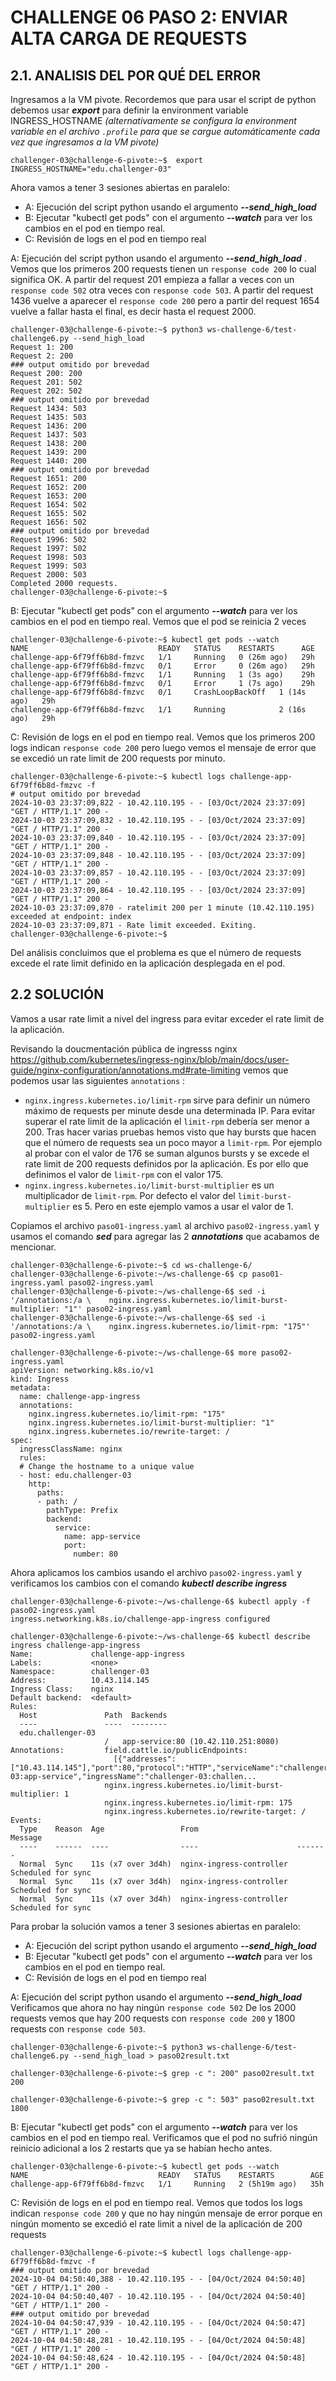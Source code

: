 # CHALLENGE 06 PASO 2: ENVIAR ALTA CARGA DE REQUESTS

## 2.1. ANALISIS DEL POR QUÉ DEL ERROR

Ingresamos a la VM pivote. Recordemos que para usar el script de python debemos usar ***export*** para definir la environment variable INGRESS_HOSTNAME *(alternativamente se configura la environment variable en el archivo `.profile` para que se cargue automáticamente cada vez que ingresamos a la VM pivote)*

```
challenger-03@challenge-6-pivote:~$  export INGRESS_HOSTNAME="edu.challenger-03"
```

Ahora vamos a tener 3 sesiones abiertas en paralelo:
- A: Ejecución del script python usando el argumento ***--send_high_load*** 
- B: Ejecutar "kubectl get pods" con el argumento ***--watch*** para ver los cambios en el pod en tiempo real.
- C: Revisión de logs en el pod en tiempo real


A: Ejecución del script python usando el argumento ***--send_high_load*** . Vemos que los primeros 200 requests tienen un `response code 200` lo cual significa OK.  A partir del request 201 empieza a fallar a veces con un `response code 502` otra veces con `response code 503`.  A partir del request 1436 vuelve a aparecer el `response code 200` pero a partir del request 1654 vuelve a fallar hasta el final, es decir hasta el request 2000.

```
challenger-03@challenge-6-pivote:~$ python3 ws-challenge-6/test-challenge6.py --send_high_load
Request 1: 200
Request 2: 200
### output omitido por brevedad
Request 200: 200
Request 201: 502
Request 202: 502
### output omitido por brevedad
Request 1434: 503
Request 1435: 503
Request 1436: 200
Request 1437: 503
Request 1438: 200
Request 1439: 200
Request 1440: 200
### output omitido por brevedad
Request 1651: 200
Request 1652: 200
Request 1653: 200
Request 1654: 502
Request 1655: 502
Request 1656: 502
### output omitido por brevedad
Request 1996: 502
Request 1997: 502
Request 1998: 503
Request 1999: 503
Request 2000: 503
Completed 2000 requests.
challenger-03@challenge-6-pivote:~$ 
```

B: Ejecutar "kubectl get pods" con el argumento ***--watch*** para ver los cambios en el pod en tiempo real. Vemos que el pod se reinicia 2 veces

```
challenger-03@challenge-6-pivote:~$ kubectl get pods --watch
NAME                             READY   STATUS    RESTARTS      AGE
challenge-app-6f79ff6b8d-fmzvc   1/1     Running   0 (26m ago)   29h
challenge-app-6f79ff6b8d-fmzvc   0/1     Error     0 (26m ago)   29h
challenge-app-6f79ff6b8d-fmzvc   1/1     Running   1 (3s ago)    29h
challenge-app-6f79ff6b8d-fmzvc   0/1     Error     1 (7s ago)    29h
challenge-app-6f79ff6b8d-fmzvc   0/1     CrashLoopBackOff   1 (14s ago)   29h
challenge-app-6f79ff6b8d-fmzvc   1/1     Running            2 (16s ago)   29h

```

C: Revisión de logs en el pod en tiempo real. Vemos que los primeros 200 logs indican `response code 200` pero luego vemos el mensaje de error que se excedió un rate limit de 200 requests por minuto.

```
challenger-03@challenge-6-pivote:~$ kubectl logs challenge-app-6f79ff6b8d-fmzvc -f
# output omitido por brevedad
2024-10-03 23:37:09,822 - 10.42.110.195 - - [03/Oct/2024 23:37:09] "GET / HTTP/1.1" 200 -
2024-10-03 23:37:09,832 - 10.42.110.195 - - [03/Oct/2024 23:37:09] "GET / HTTP/1.1" 200 -
2024-10-03 23:37:09,840 - 10.42.110.195 - - [03/Oct/2024 23:37:09] "GET / HTTP/1.1" 200 -
2024-10-03 23:37:09,848 - 10.42.110.195 - - [03/Oct/2024 23:37:09] "GET / HTTP/1.1" 200 -
2024-10-03 23:37:09,857 - 10.42.110.195 - - [03/Oct/2024 23:37:09] "GET / HTTP/1.1" 200 -
2024-10-03 23:37:09,864 - 10.42.110.195 - - [03/Oct/2024 23:37:09] "GET / HTTP/1.1" 200 -
2024-10-03 23:37:09,870 - ratelimit 200 per 1 minute (10.42.110.195) exceeded at endpoint: index
2024-10-03 23:37:09,871 - Rate limit exceeded. Exiting.
challenger-03@challenge-6-pivote:~$ 
```

Del análisis concluimos que el problema es que el número de requests excede el rate limit definido en la aplicación desplegada en el pod.

## 2.2 SOLUCIÓN

Vamos a usar rate limit a nivel del ingress para evitar exceder el rate limit de la aplicación. 

Revisando la doucmentación pública de ingresss nginx https://github.com/kubernetes/ingress-nginx/blob/main/docs/user-guide/nginx-configuration/annotations.md#rate-limiting vemos que podemos usar las siguientes `annotations` :

- `nginx.ingress.kubernetes.io/limit-rpm` sirve para definir un número máximo de requests per minute desde una determinada IP. Para evitar superar el rate limit de la aplicación el `limit-rpm` debería ser menor a 200. Tras hacer varias pruebas hemos visto que hay bursts que hacen que el número de requests sea un poco mayor a `limit-rpm`. Por ejemplo al probar con el valor de 176 se suman algunos bursts y se excede el rate limit de 200 requests definidos por la aplicación. Es por ello que definimos el valor de `limit-rpm` con el valor 175. 
- `nginx.ingress.kubernetes.io/limit-burst-multiplier` es un multiplicador de `limit-rpm`. Por defecto el valor del `limit-burst-multiplier` es 5. Pero en este ejemplo vamos a usar el valor de 1.


Copiamos el archivo `paso01-ingress.yaml` al archivo `paso02-ingress.yaml` y usamos el comando ***sed*** para agregar las 2 ***annotations*** que acabamos de mencionar.

```
challenger-03@challenge-6-pivote:~$ cd ws-challenge-6/
challenger-03@challenge-6-pivote:~/ws-challenge-6$ cp paso01-ingress.yaml paso02-ingress.yaml
challenger-03@challenge-6-pivote:~/ws-challenge-6$ sed -i '/annotations:/a \    nginx.ingress.kubernetes.io/limit-burst-multiplier: "1"' paso02-ingress.yaml
challenger-03@challenge-6-pivote:~/ws-challenge-6$ sed -i '/annotations:/a \    nginx.ingress.kubernetes.io/limit-rpm: "175"' paso02-ingress.yaml

challenger-03@challenge-6-pivote:~/ws-challenge-6$ more paso02-ingress.yaml 
apiVersion: networking.k8s.io/v1
kind: Ingress
metadata:
  name: challenge-app-ingress
  annotations:
    nginx.ingress.kubernetes.io/limit-rpm: "175"
    nginx.ingress.kubernetes.io/limit-burst-multiplier: "1"
    nginx.ingress.kubernetes.io/rewrite-target: /
spec:
  ingressClassName: nginx
  rules:
  # Change the hostname to a unique value
  - host: edu.challenger-03
    http:
      paths:
      - path: /
        pathType: Prefix
        backend:
          service:
            name: app-service
            port:
              number: 80

```

Ahora aplicamos los cambios usando el archivo `paso02-ingress.yaml` y verificamos los cambios con el comando ***kubectl describe ingress***

```
challenger-03@challenge-6-pivote:~/ws-challenge-6$ kubectl apply -f paso02-ingress.yaml 
ingress.networking.k8s.io/challenge-app-ingress configured

challenger-03@challenge-6-pivote:~/ws-challenge-6$ kubectl describe ingress challenge-app-ingress
Name:             challenge-app-ingress
Labels:           <none>
Namespace:        challenger-03
Address:          10.43.114.145
Ingress Class:    nginx
Default backend:  <default>
Rules:
  Host               Path  Backends
  ----               ----  --------
  edu.challenger-03  
                     /   app-service:80 (10.42.110.251:8080)
Annotations:         field.cattle.io/publicEndpoints:
                       [{"addresses":["10.43.114.145"],"port":80,"protocol":"HTTP","serviceName":"challenger-03:app-service","ingressName":"challenger-03:challen...
                     nginx.ingress.kubernetes.io/limit-burst-multiplier: 1
                     nginx.ingress.kubernetes.io/limit-rpm: 175
                     nginx.ingress.kubernetes.io/rewrite-target: /
Events:
  Type    Reason  Age                 From                      Message
  ----    ------  ----                ----                      -------
  Normal  Sync    11s (x7 over 3d4h)  nginx-ingress-controller  Scheduled for sync
  Normal  Sync    11s (x7 over 3d4h)  nginx-ingress-controller  Scheduled for sync
  Normal  Sync    11s (x7 over 3d4h)  nginx-ingress-controller  Scheduled for sync

```

Para probar la solución vamos a tener 3 sesiones abiertas en paralelo:
- A: Ejecución del script python usando el argumento ***--send_high_load*** 
- B: Ejecutar "kubectl get pods" con el argumento ***--watch*** para ver los cambios en el pod en tiempo real.
- C: Revisión de logs en el pod en tiempo real


A: Ejecución del script python usando el argumento ***--send_high_load***  Verificamos que ahora no hay ningún `response code 502`  De los 2000 requests vemos que hay 200 requests con `response code 200` y 1800 requests con `response code 503`.

```
challenger-03@challenge-6-pivote:~$ python3 ws-challenge-6/test-challenge6.py --send_high_load > paso02result.txt

challenger-03@challenge-6-pivote:~$ grep -c ": 200" paso02result.txt
200

challenger-03@challenge-6-pivote:~$ grep -c ": 503" paso02result.txt
1800
```

B: Ejecutar "kubectl get pods" con el argumento ***--watch*** para ver los cambios en el pod en tiempo real. Verificamos que el pod no sufrió ningún reinicio adicional a los 2 restarts que ya se habían hecho antes.
```
challenger-03@challenge-6-pivote:~$ kubectl get pods --watch
NAME                             READY   STATUS    RESTARTS        AGE
challenge-app-6f79ff6b8d-fmzvc   1/1     Running   2 (5h19m ago)   35h
```

C: Revisión de logs en el pod en tiempo real. Vemos que todos los logs indican `response code 200` y que no hay ningún mensaje de error porque en ningún momento se excedió el rate limit a nivel de la aplicación de 200 requests 

```
challenger-03@challenge-6-pivote:~$ kubectl logs challenge-app-6f79ff6b8d-fmzvc -f
### output omitido por brevedad
2024-10-04 04:50:40,388 - 10.42.110.195 - - [04/Oct/2024 04:50:40] "GET / HTTP/1.1" 200 -
2024-10-04 04:50:40,407 - 10.42.110.195 - - [04/Oct/2024 04:50:40] "GET / HTTP/1.1" 200 -
### output omitido por brevedad
2024-10-04 04:50:47,939 - 10.42.110.195 - - [04/Oct/2024 04:50:47] "GET / HTTP/1.1" 200 -
2024-10-04 04:50:48,281 - 10.42.110.195 - - [04/Oct/2024 04:50:48] "GET / HTTP/1.1" 200 -
2024-10-04 04:50:48,624 - 10.42.110.195 - - [04/Oct/2024 04:50:48] "GET / HTTP/1.1" 200 -
```
